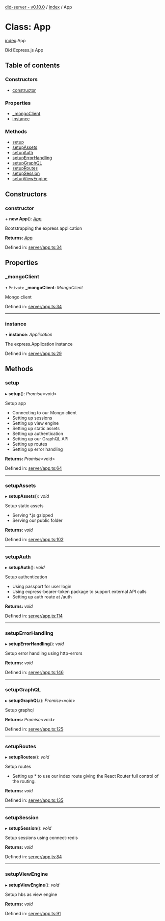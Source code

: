 [did-server - v0.10.0](../README.md) / [index](../modules/index.md) / App

# Class: App

[index](../modules/index.md).App

Did Express.js App

## Table of contents

### Constructors

- [constructor](index.app.md#constructor)

### Properties

- [\_mongoClient](index.app.md#_mongoclient)
- [instance](index.app.md#instance)

### Methods

- [setup](index.app.md#setup)
- [setupAssets](index.app.md#setupassets)
- [setupAuth](index.app.md#setupauth)
- [setupErrorHandling](index.app.md#setuperrorhandling)
- [setupGraphQL](index.app.md#setupgraphql)
- [setupRoutes](index.app.md#setuproutes)
- [setupSession](index.app.md#setupsession)
- [setupViewEngine](index.app.md#setupviewengine)

## Constructors

### constructor

\+ **new App**(): [*App*](app.app-1.md)

Bootstrapping the express application

**Returns:** [*App*](app.app-1.md)

Defined in: [server/app.ts:34](https://github.com/Puzzlepart/did/blob/dev/server/app.ts#L34)

## Properties

### \_mongoClient

• `Private` **\_mongoClient**: *MongoClient*

Mongo client

Defined in: [server/app.ts:34](https://github.com/Puzzlepart/did/blob/dev/server/app.ts#L34)

___

### instance

• **instance**: *Application*

The express.Application instance

Defined in: [server/app.ts:29](https://github.com/Puzzlepart/did/blob/dev/server/app.ts#L29)

## Methods

### setup

▸ **setup**(): *Promise*<void\>

Setup app

* Connecting to our Mongo client
* Setting up sessions
* Setting up view engine
* Setting up static assets
* Setting up authentication
* Setting up our GraphQL API
* Setting up routes
* Setting up error handling

**Returns:** *Promise*<void\>

Defined in: [server/app.ts:64](https://github.com/Puzzlepart/did/blob/dev/server/app.ts#L64)

___

### setupAssets

▸ **setupAssets**(): *void*

Setup static assets

* Serving *.js gzipped
* Serving our public folder

**Returns:** *void*

Defined in: [server/app.ts:102](https://github.com/Puzzlepart/did/blob/dev/server/app.ts#L102)

___

### setupAuth

▸ **setupAuth**(): *void*

Setup authentication

* Using passport for user login
* Using express-bearer-token package to support external API calls
* Setting up auth route at /auth

**Returns:** *void*

Defined in: [server/app.ts:114](https://github.com/Puzzlepart/did/blob/dev/server/app.ts#L114)

___

### setupErrorHandling

▸ **setupErrorHandling**(): *void*

Setup error handling using http-errors

**Returns:** *void*

Defined in: [server/app.ts:146](https://github.com/Puzzlepart/did/blob/dev/server/app.ts#L146)

___

### setupGraphQL

▸ **setupGraphQL**(): *Promise*<void\>

Setup graphql

**Returns:** *Promise*<void\>

Defined in: [server/app.ts:125](https://github.com/Puzzlepart/did/blob/dev/server/app.ts#L125)

___

### setupRoutes

▸ **setupRoutes**(): *void*

Setup routes

* Setting up * to use our index route giving the React
Router full control of the routing.

**Returns:** *void*

Defined in: [server/app.ts:135](https://github.com/Puzzlepart/did/blob/dev/server/app.ts#L135)

___

### setupSession

▸ **setupSession**(): *void*

Setup sessions using connect-redis

**Returns:** *void*

Defined in: [server/app.ts:84](https://github.com/Puzzlepart/did/blob/dev/server/app.ts#L84)

___

### setupViewEngine

▸ **setupViewEngine**(): *void*

Setup hbs as view engine

**Returns:** *void*

Defined in: [server/app.ts:91](https://github.com/Puzzlepart/did/blob/dev/server/app.ts#L91)
